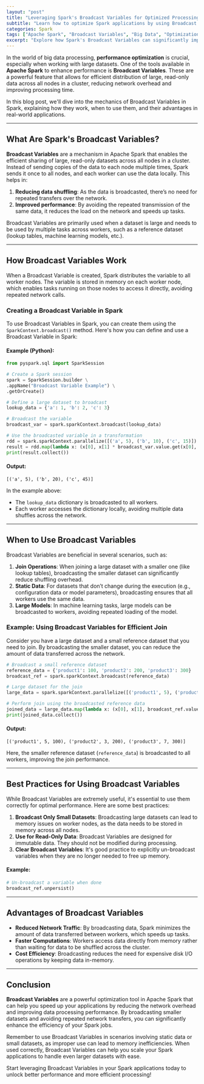 ```yaml
---
layout: "post"
title: "Leveraging Spark's Broadcast Variables for Optimized Processing"
subtitle: "Learn how to optimize Spark applications by using Broadcast Variables for more efficient data processing."
categories: Spark
tags: ["Apache Spark", "Broadcast Variables", "Big Data", "Optimization", "Data Processing"]
excerpt: "Explore how Spark's Broadcast Variables can significantly improve performance by reducing data shuffling and network overhead in distributed applications."
---
```




In the world of big data processing, **performance optimization** is crucial, especially when working with large datasets. One of the tools available in **Apache Spark** to enhance performance is **Broadcast Variables**. These are a powerful feature that allows for efficient distribution of large, read-only data across all nodes in a cluster, reducing network overhead and improving processing time.

In this blog post, we'll dive into the mechanics of Broadcast Variables in Spark, explaining how they work, when to use them, and their advantages in real-world applications.

---

## What Are Spark's Broadcast Variables?

**Broadcast Variables** are a mechanism in Apache Spark that enables the efficient sharing of large, read-only datasets across all nodes in a cluster. Instead of sending copies of the data to each node multiple times, Spark sends it once to all nodes, and each worker can use the data locally. This helps in:
1. **Reducing data shuffling**: As the data is broadcasted, there’s no need for repeated transfers over the network.
2. **Improved performance**: By avoiding the repeated transmission of the same data, it reduces the load on the network and speeds up tasks.

Broadcast Variables are primarily used when a dataset is large and needs to be used by multiple tasks across workers, such as a reference dataset (lookup tables, machine learning models, etc.).

---

## How Broadcast Variables Work

When a Broadcast Variable is created, Spark distributes the variable to all worker nodes. The variable is stored in memory on each worker node, which enables tasks running on those nodes to access it directly, avoiding repeated network calls.

### Creating a Broadcast Variable in Spark

To use Broadcast Variables in Spark, you can create them using the `SparkContext.broadcast()` method. Here's how you can define and use a Broadcast Variable in Spark:

#### Example (Python):

```python
from pyspark.sql import SparkSession

# Create a Spark session
spark = SparkSession.builder \
.appName("Broadcast Variable Example") \
.getOrCreate()

# Define a large dataset to broadcast
lookup_data = {'a': 1, 'b': 2, 'c': 3}

# Broadcast the variable
broadcast_var = spark.sparkContext.broadcast(lookup_data)

# Use the broadcasted variable in a transformation
rdd = spark.sparkContext.parallelize([('a', 5), ('b', 10), ('c', 15)])
result = rdd.map(lambda x: (x[0], x[1] * broadcast_var.value.get(x[0], 0)))
print(result.collect())
```

#### Output:
```
[('a', 5), ('b', 20), ('c', 45)]
```

In the example above:
- The `lookup_data` dictionary is broadcasted to all workers.
- Each worker accesses the dictionary locally, avoiding multiple data shuffles across the network.

---

## When to Use Broadcast Variables

Broadcast Variables are beneficial in several scenarios, such as:
1. **Join Operations**: When joining a large dataset with a smaller one (like lookup tables), broadcasting the smaller dataset can significantly reduce shuffling overhead.
2. **Static Data**: For datasets that don’t change during the execution (e.g., configuration data or model parameters), broadcasting ensures that all workers use the same data.
3. **Large Models**: In machine learning tasks, large models can be broadcasted to workers, avoiding repeated loading of the model.

### Example: Using Broadcast Variables for Efficient Join

Consider you have a large dataset and a small reference dataset that you need to join. By broadcasting the smaller dataset, you can reduce the amount of data transferred across the network.

```python
# Broadcast a small reference dataset
reference_data = {'product1': 100, 'product2': 200, 'product3': 300}
broadcast_ref = spark.sparkContext.broadcast(reference_data)

# Large dataset for the join
large_data = spark.sparkContext.parallelize([('product1', 5), ('product2', 3), ('product3', 7)])

# Perform join using the broadcasted reference data
joined_data = large_data.map(lambda x: (x[0], x[1], broadcast_ref.value.get(x[0], 0)))
print(joined_data.collect())
```

#### Output:
```
[('product1', 5, 100), ('product2', 3, 200), ('product3', 7, 300)]
```

Here, the smaller reference dataset (`reference_data`) is broadcasted to all workers, improving the join performance.

---

## Best Practices for Using Broadcast Variables

While Broadcast Variables are extremely useful, it's essential to use them correctly for optimal performance. Here are some best practices:

1. **Broadcast Only Small Datasets**: Broadcasting large datasets can lead to memory issues on worker nodes, as the data needs to be stored in memory across all nodes.
2. **Use for Read-Only Data**: Broadcast Variables are designed for immutable data. They should not be modified during processing.
3. **Clear Broadcast Variables**: It's good practice to explicitly un-broadcast variables when they are no longer needed to free up memory.

#### Example:
```python
# Un-broadcast a variable when done
broadcast_ref.unpersist()
```

---

## Advantages of Broadcast Variables

- **Reduced Network Traffic**: By broadcasting data, Spark minimizes the amount of data transferred between workers, which speeds up tasks.
- **Faster Computations**: Workers access data directly from memory rather than waiting for data to be shuffled across the cluster.
- **Cost Efficiency**: Broadcasting reduces the need for expensive disk I/O operations by keeping data in-memory.

---

## Conclusion

**Broadcast Variables** are a powerful optimization tool in Apache Spark that can help you speed up your applications by reducing the network overhead and improving data processing performance. By broadcasting smaller datasets and avoiding repeated network transfers, you can significantly enhance the efficiency of your Spark jobs.

Remember to use Broadcast Variables in scenarios involving static data or small datasets, as improper use can lead to memory inefficiencies. When used correctly, Broadcast Variables can help you scale your Spark applications to handle even larger datasets with ease.

Start leveraging Broadcast Variables in your Spark applications today to unlock better performance and more efficient processing!
